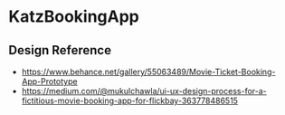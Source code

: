 # KatzBookingApp

## Design Reference
-  https://www.behance.net/gallery/55063489/Movie-Ticket-Booking-App-Prototype
-  https://medium.com/@mukulchawla/ui-ux-design-process-for-a-fictitious-movie-booking-app-for-flickbay-363778486515
